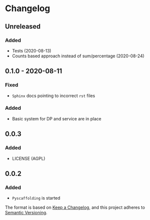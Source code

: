 # Changelog

## Unreleased
### Added
- Tests (2020-08-13)
- Counts based approach instead of sum/percentage (2020-08-24)

## 0.1.0 - 2020-08-11
### Fixed
- `Sphinx` docs pointing to incorrect `rst` files
### Added
- Basic system for DP and service are in place

## 0.0.3
### Added
- LICENSE (AGPL)

## 0.0.2
### Added
- `Pyscaffolding` is started 


The format is based on [Keep a Changelog](https://keepachangelog.com/en/1.0.0/),
and this project adheres to [Semantic Versioning](https://semver.org/spec/v2.0.0.html).
